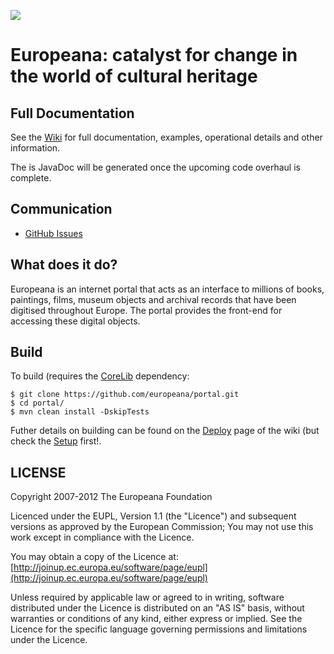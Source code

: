 ![](https://github.com/europeana/portal/blob/master/portal2/src/main/webapp/themes/default/images/europeana-logo-retina-1.png)

# Europeana: catalyst for change in the world of cultural heritage

## Full Documentation

See the [Wiki](https://github.com/europeana/portal/wiki) for full documentation, examples, operational details and other information.

The is JavaDoc will be generated once the upcoming code overhaul is complete.

## Communication

- [GitHub Issues](https://github.com/europeana/portal/issues)

## What does it do?

Europeana is an internet portal that acts as an interface to millions of books, paintings, films, museum objects and archival records that have been digitised throughout Europe. The portal provides the front-end for accessing these digital objects.

## Build

To build (requires the [CoreLib](https://github.com/europeana/corelib) dependency:

```
$ git clone https://github.com/europeana/portal.git
$ cd portal/
$ mvn clean install -DskipTests
```

Futher details on building can be found on the [Deploy](https://github.com/europeana/portal/wiki/Deploy) page of the wiki (but check the [Setup](https://github.com/europeana/portal/wiki/Setup) first!.

## LICENSE

Copyright 2007-2012 The Europeana Foundation

Licenced under the EUPL, Version 1.1 (the "Licence") and subsequent versions as approved by the European Commission;
You may not use this work except in compliance with the Licence.

You may obtain a copy of the Licence at: [http://joinup.ec.europa.eu/software/page/eupl](http://joinup.ec.europa.eu/software/page/eupl)

Unless required by applicable law or agreed to in writing, software distributed under the Licence is distributed on an "AS IS" basis, without warranties or conditions of any kind, either express or implied. See the Licence for the specific language governing permissions and limitations under the Licence.